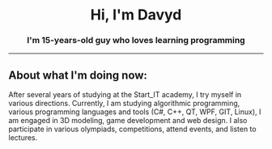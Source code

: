 <h1 align="center">Hi, I'm Davyd </h1>
<h3 align="center">I'm 15-years-old guy who loves learning programming</h3>
<hr>
<h2>About what I'm doing now:</h2>
After several years of studying at the Start_IT academy, I try myself in various directions. Currently, I am studying algorithmic programming, various programming languages ​​and tools (C#, C++, QT, WPF, GIT, Linux), I am engaged in 3D modeling, game development and web design. I also participate in various olympiads, competitions, attend events, and listen to lectures.
